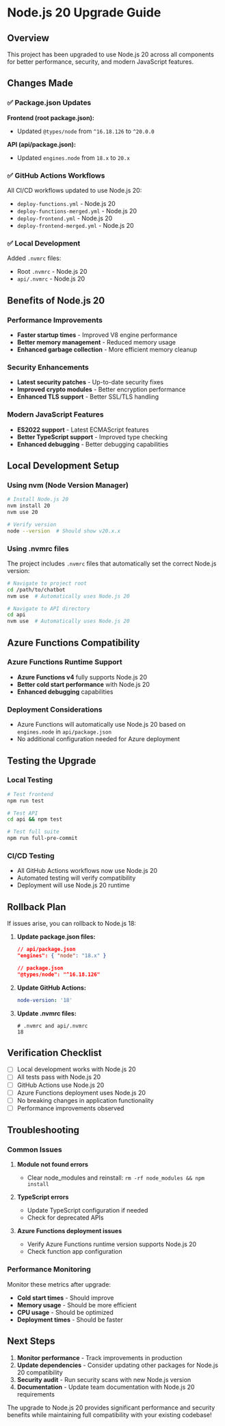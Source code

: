 # Node.js 20 Upgrade Guide

## Overview

This project has been upgraded to use Node.js 20 across all components for better performance, security, and modern JavaScript features.

## Changes Made

### ✅ Package.json Updates

**Frontend (root package.json):**
- Updated `@types/node` from `^16.18.126` to `^20.0.0`

**API (api/package.json):**
- Updated `engines.node` from `18.x` to `20.x`

### ✅ GitHub Actions Workflows

All CI/CD workflows updated to use Node.js 20:
- `deploy-functions.yml` - Node.js 20
- `deploy-functions-merged.yml` - Node.js 20
- `deploy-frontend.yml` - Node.js 20
- `deploy-frontend-merged.yml` - Node.js 20

### ✅ Local Development

Added `.nvmrc` files:
- Root `.nvmrc` - Node.js 20
- `api/.nvmrc` - Node.js 20

## Benefits of Node.js 20

### Performance Improvements
- **Faster startup times** - Improved V8 engine performance
- **Better memory management** - Reduced memory usage
- **Enhanced garbage collection** - More efficient memory cleanup

### Security Enhancements
- **Latest security patches** - Up-to-date security fixes
- **Improved crypto modules** - Better encryption performance
- **Enhanced TLS support** - Better SSL/TLS handling

### Modern JavaScript Features
- **ES2022 support** - Latest ECMAScript features
- **Better TypeScript support** - Improved type checking
- **Enhanced debugging** - Better debugging capabilities

## Local Development Setup

### Using nvm (Node Version Manager)

```bash
# Install Node.js 20
nvm install 20
nvm use 20

# Verify version
node --version  # Should show v20.x.x
```

### Using .nvmrc files

The project includes `.nvmrc` files that automatically set the correct Node.js version:

```bash
# Navigate to project root
cd /path/to/chatbot
nvm use  # Automatically uses Node.js 20

# Navigate to API directory
cd api
nvm use  # Automatically uses Node.js 20
```

## Azure Functions Compatibility

### Azure Functions Runtime Support
- **Azure Functions v4** fully supports Node.js 20
- **Better cold start performance** with Node.js 20
- **Enhanced debugging** capabilities

### Deployment Considerations
- Azure Functions will automatically use Node.js 20 based on `engines.node` in `api/package.json`
- No additional configuration needed for Azure deployment

## Testing the Upgrade

### Local Testing
```bash
# Test frontend
npm run test

# Test API
cd api && npm test

# Test full suite
npm run full-pre-commit
```

### CI/CD Testing
- All GitHub Actions workflows now use Node.js 20
- Automated testing will verify compatibility
- Deployment will use Node.js 20 runtime

## Rollback Plan

If issues arise, you can rollback to Node.js 18:

1. **Update package.json files:**
   ```json
   // api/package.json
   "engines": { "node": "18.x" }
   
   // package.json
   "@types/node": "^16.18.126"
   ```

2. **Update GitHub Actions:**
   ```yaml
   node-version: '18'
   ```

3. **Update .nvmrc files:**
   ```
   # .nvmrc and api/.nvmrc
   18
   ```

## Verification Checklist

- [ ] Local development works with Node.js 20
- [ ] All tests pass with Node.js 20
- [ ] GitHub Actions use Node.js 20
- [ ] Azure Functions deployment uses Node.js 20
- [ ] No breaking changes in application functionality
- [ ] Performance improvements observed

## Troubleshooting

### Common Issues

1. **Module not found errors**
   - Clear node_modules and reinstall: `rm -rf node_modules && npm install`

2. **TypeScript errors**
   - Update TypeScript configuration if needed
   - Check for deprecated APIs

3. **Azure Functions deployment issues**
   - Verify Azure Functions runtime version supports Node.js 20
   - Check function app configuration

### Performance Monitoring

Monitor these metrics after upgrade:
- **Cold start times** - Should improve
- **Memory usage** - Should be more efficient
- **CPU usage** - Should be optimized
- **Deployment times** - Should be faster

## Next Steps

1. **Monitor performance** - Track improvements in production
2. **Update dependencies** - Consider updating other packages for Node.js 20 compatibility
3. **Security audit** - Run security scans with new Node.js version
4. **Documentation** - Update team documentation with Node.js 20 requirements

The upgrade to Node.js 20 provides significant performance and security benefits while maintaining full compatibility with your existing codebase! 